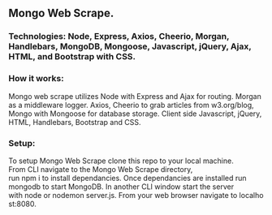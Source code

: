 ## Mongo Web Scrape.

### Technologies: Node, Express, Axios, Cheerio, Morgan, Handlebars, MongoDB, Mongoose, Javascript, jQuery, Ajax, HTML, and Bootstrap with CSS.

### How it works:
Mongo web scrape utilizes Node with Express and Ajax for routing. Morgan as a middleware logger. Axios, Cheerio to grab articles from w3.org/blog, Mongo with Mongoose for database storage. Client side Javascript, jQuery, HTML, Handlebars, Bootstrap and CSS. 

### Setup:
To setup Mongo Web Scrape clone this repo to your local machine. From CLI navigate to the Mongo Web Scrape directory, run npm i to install dependancies.
Once dependancies are installed run mongodb to start MongoDB. In another CLI window start the server with node or nodemon server.js. From your web browser navigate to localhost:8080.